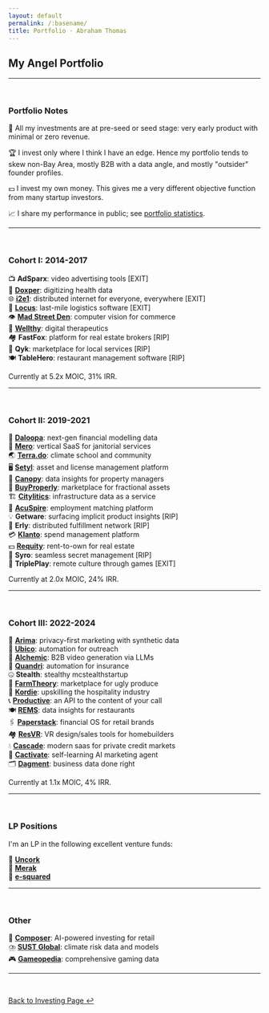 ```yaml
---
layout: default
permalink: /:basename/
title: Portfolio · Abraham Thomas
---
```


## My Angel Portfolio

----

<br/>

### Portfolio Notes

🌱 All my investments are at pre-seed or seed stage: very early product with minimal or zero revenue.

🏆 I invest only where I think I have an edge.  Hence my portfolio tends to skew non-Bay Area, mostly B2B with a data angle, and mostly "outsider" founder profiles.  

💴 I invest my own money.  This gives me a very different objective function from many startup investors.  

📈 I share my performance in public; see [portfolio statistics](/portfolio-statistics).  

----

<br/>

### Cohort I: 2014-2017

📺 **AdSparx**: video advertising tools [EXIT]  
🔬 **[Doxper](http://doxper.com)**: digitizing health data  
🌐 **[i2e1](https://i2e1.com)**: distributed internet for everyone, everywhere [EXIT]  
🚛 **[Locus](https://locus.sh)**: last-mile logistics software [EXIT]  
👁️ **[Mad Street Den](https://www.madstreetden.com)**: computer vision for commerce  
💊 **[Wellthy](https://wellthytherapeutics.com)**: digital therapeutics  
🏘️ **FastFox**: platform for real estate brokers [RIP]  
🧰 **Qyk**: marketplace for local services [RIP]  
🍽 **TableHero**: restaurant management software [RIP]  

Currently at 5.2x MOIC, 31% IRR.

----

<br/>

### Cohort II: 2019-2021

🧠 **[Daloopa](https://www.daloopa.com)**: next-gen financial modelling data  
🏢 **[Mero](https://mero.co)**: vertical SaaS for janitorial services  
🌏 **[Terra.do](https://terra.do)**: climate school and community  
🖥️ **[Setyl](https://www.setyl.com)**: asset and license management platform    
🏫 **[Canopy](https://www.canopyanalytics.com)**: data insights for property managers  
🏡 **[BuyProperly](https://buyproperly.ca)**: marketplace for fractional assets  
🏗️ **[Citylitics](https://citylitics.com)**: infrastructure data as a service  
🤝 **[AcuSpire](https://acuspire.ai)**: employment matching platform  
💡 **Getware**: surfacing implicit product insights  [RIP]  
🚚 **Erly**: distributed fulfillment network [RIP]  
💳 **[Klanto](https://www.klanto.com)**: spend management platform  
💵 **[Requity](https://www.requityhomes.com)**: rent-to-own for real estate  
🙊 **Syro**: seamless secret management [RIP]  
🎲 **TriplePlay**: remote culture through games [EXIT]  

Currently at 2.0x MOIC, 24% IRR.

----

<br/>

### Cohort III: 2022-2024

🛒 **[Arima](https://www.arimadata.com)**: privacy-first marketing with synthetic data   
📧 **[Ubico](https://www.ubico.io)**: automation for outreach    
🎥 **[Alchemic](https://www.alchemic.ca)**: B2B video generation via LLMs  
🤖 **[Quandri](https://quandri.io)**: automation for insurance  
🤐 **Stealth**: stealthy mcstealthstartup  
🍅 **[FarmTheory](https://www.farmtheory.in/home)**: marketplace for ugly produce  
🏩 **[Kordie](https://www.kordie.com)**: upskilling the hospitality industry  
📞 **[Productive](https://productive.ai/)**: an API to the content of your call  
🍽️ **[REMS](https://www.remshospitality.com)**: data insights for restaurants   
🖇️ **[Paperstack](https://www.paperstack.ai)**: financial OS for retail brands  
🏘️ **[ResVR](https://resvr.com)**: VR design/sales tools for homebuilders  
💧 **[Cascade](https://www.cascadedebt.com)**: modern saas for private credit markets  
🎯 **[Cactivate](https://www.cactivate.com)**: self-learning AI marketing agent  
🗂️ **[Dagment](https://www.dagment.com)**: business data done right     

Currently at 1.1x MOIC, 4% IRR.

----

<br/>

### LP Positions

I'm an LP in the following excellent venture funds:

🍷 **[Uncork](https://uncorkcapital.com)**  
🌳 **[Merak](https://www.merakventures.com)**  
🚜 **[e-squared](https://www.e2jdj.com)**  


----

<br/>

### Other

🎼 **[Composer](https://www.composer.trade)**: AI-powered investing for retail  
⛈️ **[SUST Global](https://www.sustglobal.com)**: climate risk data and models  
🎮 **[Gameopedia](https://www.gameopedia.com)**: comprehensive gaming data  

----

<br/>

[Back to Investing Page ↩](/investing)


<!-- For a more detailed description of these companies and why I invested, [click here](/portfolio-detailed).-->

<!--
In addition to investing directly in startups, I am an LP in and advisor to [GrowX Ventures](http://www.growxventures.com/), who I believe to be India's best seed-stage venture capital firm.  
-->

<!-- My portfolio companies have gone on to raise further funding from Sequoia, Tiger Global, Falcon Edge, GIC and others. -->


<!--🛰 **[Pixxel](https://www.pixxel.space)**: hyper-spectral imaging satellites  -->

<br/>
<br/>